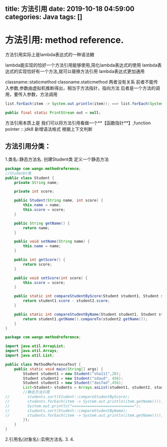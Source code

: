 title: 方法引用
date: 2019-10-18 04:59:00
categories: Java
tags: []
---
# 方法引用: method reference.

方法引用实际上是lambda表达式的一种语法糖

lambda能实现的恰好一个方法引用能够使用,简化lambda表达式的使用
lambda表达式的实现恰好有一个方法,就可以替换方法引用
lambda表达式更加通用

classname::staticmethod
classname.staticmethod
两者没有关系
前者不能传入参数,参数由虚拟机推断得出，相当于方法指针，指向方法
后者是一个方法的调用，要传入参数，方法调用

```java
list.forEach(item -> System.out.println(item)); ==> list.forEach(System.out::println);

public final static PrintStream out = null;
```
方法引用本质上是 我们可以将方法引用看做一个**【函数指针**】,function pointer
:: jdk8 新增语法格式 根据上下文判断

## 方法引用分类：
1.类名::静态方法名.
    创建Student类
    定义一个静态方法
```java
package com.wangx.methodreference;
//Studenbt类
public class Student {
    private String name;

    private int score;

    public Student(String name, int score) {
        this.name = name;
        this.score = score;
    }

    public String getName() {
        return name;
    }

    public void setName(String name) {
        this.name = name;
    }

    public int getScore() {
        return score;
    }

    public void setScore(int score) {
        this.score = score;
    }

    public static int compareStudentByScore(Student student1, Student student2){
        return student1.score - student2.score;
    }

    public static int compareStudentByName(Student student1, Student student2){
        return student1.getName().compareTo(student2.getName());
    }
}

```

```java
package com.wangx.methodreference;

import java.util.ArrayList;
import java.util.Arrays;
import java.util.List;

public class MethodReferenceTest {
    public static void main(String[] args) {
        Student student1 = new Student("sha111",20);
        Student student2 = new Student("sdasd", 458);
        Student student3 = new Student("dasfad",456);
        List<Student> students = Arrays.asList(student1, student2, student3);
        //静态方法引用
//        students.sort(Student::compareStudentByScore);
//        students.forEach(item -> System.out.println(item.getName()));
//        System.out.println("============================");
//        students.sort(Student::compareStudentByName);
//        students.forEach(item -> System.out.println(item.getName()));
        });
    }
}

```





2.引用名(对象名)::实例方法名.
3.
4.